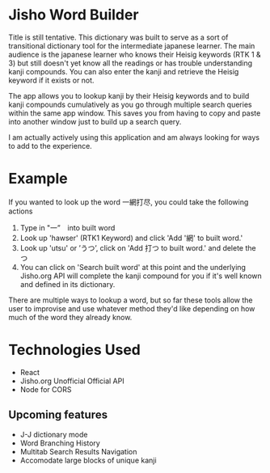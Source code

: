 

# Jisho Word Builder
[heroku]: http://damp-spire-31282.herokuapp.com/

Title is still tentative. This dictionary was built to serve as a sort of transitional dictionary tool for the intermediate japanese learner. 
The main audience is the japanese learner who knows their Heisig keywords (RTK 1 & 3) but still doesn't yet know all the readings or has trouble understanding kanji compounds. You can also enter the kanji and retrieve the Heisig keyword if it exists or not.

The app allows you to lookup kanji by their Heisig keywords and to build kanji compounds cumulatively as you go through multiple search queries within the same app window. This saves you from having to copy and paste into another window just to build up a search query.

I am actually actively using this application and am always looking for ways to add to the experience. 

# Example
If you wanted to look up the word 一網打尽, you could take the following actions
1. Type in "一”　into built word
2. Look up 'hawser' (RTK1 Keyword) and click 'Add '網' to built word.'
3. Look up 'utsu' or ’うつ’, click on 'Add 打つ to built word.' and delete the つ
4. You can click on 'Search built word' at this point and the underlying Jisho.org API will complete the kanji compound for you if it's well known and  defined in its dictionary.
    
There are multiple ways to lookup a word, but so far these tools allow the user to improvise and use whatever method they'd like depending on how much of the word they already know.
    
# Technologies Used
- React
- Jisho.org Unofficial Official API
- Node for CORS

## Upcoming features
- J-J dictionary mode
- Word Branching History 
- Multitab Search Results Navigation
- Accomodate large blocks of unique kanji


